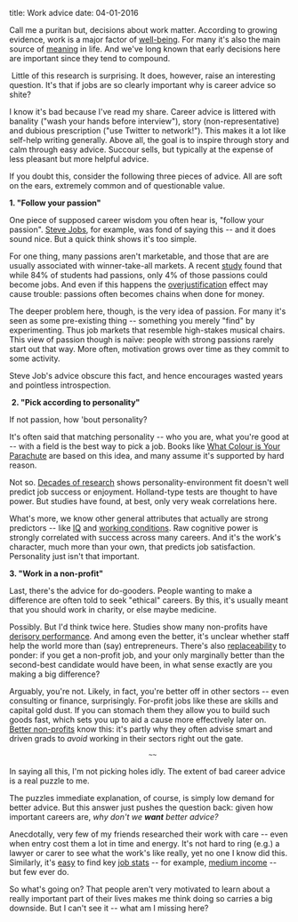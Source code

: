title: Work advice
date: 04-01-2016

Call me a puritan but, decisions about work matter. According to growing evidence, work is a major factor of [well-being](https://www.jstor.org/stable/2234639?seq=1#page_scan_tab_contents). For many it's also the main source of [meaning](https://aeon.co/essays/what-is-better-a-happy-life-or-a-meaningful-one) in life. And we've long known that early decisions here are important since they tend to compound.

 Little of this research is surprising. It does, however, raise an interesting question. It's that if jobs are so clearly important why is career advice so shite?

I know it's bad because I've read my share. Career advice is littered with banality ("wash your hands before interview"), story (non-representative) and dubious prescription ("use Twitter to network!"). This makes it a lot like self-help writing generally. Above all, the goal is to inspire through story and calm through easy advice. Succour sells, but typically at the expense of less pleasant but more helpful advice.

If you doubt this, consider the following three pieces of advice. All are soft on the ears, extremely common and of questionable value.

**1. "Follow your passion"**

One piece of supposed career wisdom you often hear is, "follow your passion". [Steve Jobs](https://news.stanford.edu/2005/06/14/jobs-061505/), for example, was fond of saying this -- and it does sound nice. But a quick think shows it's too simple.

For one thing, many passions aren't marketable, and those that are are usually associated with winner-take-all markets. A recent [study](https://80000hours.org/articles/dont-follow-your-passion/) found that while 84% of students had passions, only 4% of those passions could become jobs. And even if this happens the [overjustification](https://en.wikipedia.org/wiki/Overjustification_effect) effect may cause trouble: passions often becomes chains when done for money.

The deeper problem here, though, is the very idea of passion. For many it's seen as some pre-existing thing -- something you merely "find" by experimenting. Thus job markets that resemble high-stakes musical chairs. This view of passion though is naïve: people with strong passions rarely start out that way. More often, motivation grows over time as they commit to some activity.

Steve Job's advice obscure this fact, and hence encourages wasted years and pointless introspection.

 **2. "Pick according to personality"**

If not passion, how 'bout personality?

It's often said that matching personality -- who you are, what you're good at -- with a field is the best way to pick a job. Books like [What Colour is Your Parachute](https://www.amazon.co.uk/What-Color-Your-Parachute-2016/dp/160774662X) are based on this idea, and many assume it's supported by hard reason.

Not so. [Decades of research](https://www.highbeam.com/doc/1G1-115567607.html) shows personality-environment fit doesn't well predict job success or enjoyment. Holland-type tests are thought to have power. But studies have found, at best, only very weak correlations here.

What's more, we know other general attributes that actually are strong predictors -- like [IQ](https://www.unc.edu/~nielsen/soci708/cdocs/Schmidt_Hunter_2004.pdf) and [working conditions](https://80000hours.org/2012/12/our-research-on-how-to-find-a-job-you-love/). Raw cognitive power is strongly correlated with success across many careers. And it's the work's character, much more than your own, that predicts job satisfaction. Personality just isn't that important.

**3\. "Work in a non-profit"**

Last, there's the advice for do-gooders. People wanting to make a difference are often told to seek "ethical" careers. By this, it's usually meant that you should work in charity, or else maybe medicine.

Possibly. But I'd think twice here. Studies show many non-profits have [derisory performance](https://www.givewell.org/giving101/Accomplishing-Nothing). And among even the better, it's unclear whether staff help the world more than (say) entrepreneurs. There's also [replaceability](https://80000hours.org/2012/01/just-what-is-making-a-difference-counterfactuals-and-career-choice/) to ponder: if you get a non-profit job, and your only marginally better than the second-best candidate would have been, in what sense exactly are you making a big difference?

Arguably, you're not. Likely, in fact, you're better off in other sectors -- even consulting or finance, surprisingly. For-profit jobs like these are skills and capital gold dust. If you can stomach them they allow you to build such goods fast, which sets you up to aid a cause more effectively later on. [Better non-profits](https://80000hours.org/2015/09/what-do-leaders-of-effective-non-profits-say-about-working-in-non-profits-interviews-with-givedirectly-deworm-the-world-initiative-development-media-international-schistosomiasis-control-initiativ/) know this: it's partly why they often advise smart and driven grads to *avoid* working in their sectors right out the gate. 



                                       ~~



In saying all this, I'm not picking holes idly. The extent of bad career advice is a real puzzle to me. 

The puzzles immediate explanation, of course, is simply low demand for better advice. But this answer just pushes the question back: given how important careers are, *why don't we **want** better advice?*

Anecdotally, very few of my friends researched their work with care -- even when entry cost them a lot in time and energy. It's not hard to ring (e.g.) a lawyer or carer to see what the work's like really, yet no one I know did this. Similarly, it's [easy](https://www.onetonline.org/) to find key [job stats](https://www.bls.gov/ooh/) -- for example, [medium income](https://www.ons.gov.uk/employmentandlabourmarket/peopleinwork/earningsandworkinghours/bulletins/annualsurveyofhoursandearnings/2015provisionalresults) -- but few ever do.

So what's going on? That people aren't very motivated to learn about a really important part of their lives makes me think doing so carries a big downside. But I can't see it -- what am I missing here?
